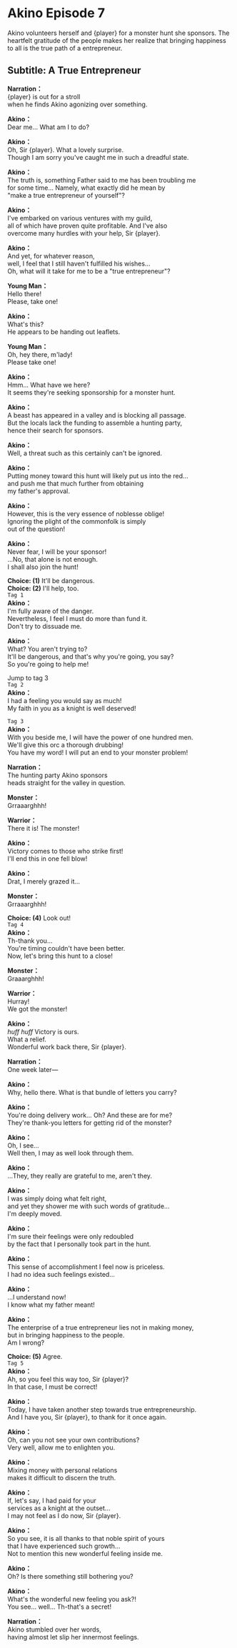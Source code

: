 # Akino Episode 7
Akino volunteers herself and {player} for a monster hunt she sponsors. The heartfelt gratitude of the people makes her realize that bringing happiness to all is the true path of a entrepreneur.
  
## Subtitle: A True Entrepreneur
  
**Narration：**  
{player} is out for a stroll  
when he finds Akino agonizing over something.  
  
**Akino：**  
Dear me... What am I to do?  
  
**Akino：**  
Oh, Sir {player}. What a lovely surprise.  
Though I am sorry you've caught me in such a dreadful state.  
  
**Akino：**  
The truth is, something Father said to me has been troubling me  
for some time... Namely, what exactly did he mean by  
\"make a true entrepreneur of yourself\"?  
  
**Akino：**  
I've embarked on various ventures with my guild,  
all of which have proven quite profitable. And I've also  
overcome many hurdles with your help, Sir {player}.  
  
**Akino：**  
And yet, for whatever reason,  
well, I feel that I still haven't fulfilled his wishes...  
Oh, what will it take for me to be a \"true entrepreneur\"?  
  
**Young Man：**  
Hello there!  
Please, take one!  
  
**Akino：**  
What's this?  
He appears to be handing out leaflets.  
  
**Young Man：**  
Oh, hey there, m'lady!  
Please take one!  
  
**Akino：**  
Hmm... What have we here?  
It seems they're seeking sponsorship for a monster hunt.  
  
**Akino：**  
A beast has appeared in a valley and is blocking all passage.  
But the locals lack the funding to assemble a hunting party,  
hence their search for sponsors.  
  
**Akino：**  
Well, a threat such as this certainly can't be ignored.  
  
**Akino：**  
Putting money toward this hunt will likely put us into the red...  
and push me that much further from obtaining  
my father's approval.  
  
**Akino：**  
However, this is the very essence of noblesse oblige!  
Ignoring the plight of the commonfolk is simply  
out of the question!  
  
**Akino：**  
Never fear, I will be your sponsor!  
...No, that alone is not enough.  
I shall also join the hunt!  
  
**Choice: (1)**  It'll be dangerous.  
**Choice: (2)**  I'll help, too.  
`Tag 1`  
**Akino：**  
I'm fully aware of the danger.  
Nevertheless, I feel I must do more than fund it.  
Don't try to dissuade me.  
  
**Akino：**  
What? You aren't trying to?  
It'll be dangerous, and that's why you're going, you say?  
So you're going to help me!  
  
Jump to tag 3  
`Tag 2`  
**Akino：**  
I had a feeling you would say as much!  
My faith in you as a knight is well deserved!  
  
`Tag 3`  
**Akino：**  
With you beside me, I will have the power of one hundred men.  
We'll give this orc a thorough drubbing!  
You have my word! I will put an end to your monster problem!  
  
**Narration：**  
The hunting party Akino sponsors  
heads straight for the valley in question.  
  
**Monster：**  
Grraaarghhh!  
  
**Warrior：**  
There it is! The monster!  
  
**Akino：**  
Victory comes to those who strike first!  
I'll end this in one fell blow!  
  
**Akino：**  
Drat, I merely grazed it...  
  
**Monster：**  
Grraaarghhh!  
  
**Choice: (4)**  Look out!  
`Tag 4`  
**Akino：**  
Th-thank you...  
You're timing couldn't have been better.  
Now, let's bring this hunt to a close!  
  
**Monster：**  
Graaarghhh!  
  
**Warrior：**  
Hurray!  
We got the monster!  
  
**Akino：**  
*huff* *huff* Victory is ours.  
What a relief.  
Wonderful work back there, Sir {player}.  
  
**Narration：**  
One week later—  
  
**Akino：**  
Why, hello there. What is that bundle of letters you carry?  
  
**Akino：**  
You're doing delivery work... Oh? And these are for me?  
They're thank-you letters for getting rid of the monster?  
  
**Akino：**  
Oh, I see...  
Well then, I may as well look through them.  
  
**Akino：**  
...They, they really are grateful to me, aren't they.  
  
**Akino：**  
I was simply doing what felt right,  
and yet they shower me with such words of gratitude...  
I'm deeply moved.  
  
**Akino：**  
I'm sure their feelings were only redoubled  
by the fact that I personally took part in the hunt.  
  
**Akino：**  
This sense of accomplishment I feel now is priceless.  
I had no idea such feelings existed...  
  
**Akino：**  
...I understand now!  
I know what my father meant!  
  
**Akino：**  
The enterprise of a true entrepreneur lies not in making money,  
but in bringing happiness to the people.  
Am I wrong?  
  
**Choice: (5)**  Agree.  
`Tag 5`  
**Akino：**  
Ah, so you feel this way too, Sir {player}?  
In that case, I must be correct!  
  
**Akino：**  
Today, I have taken another step towards true entrepreneurship.  
And I have you, Sir {player}, to thank for it once again.  
  
**Akino：**  
Oh, can you not see your own contributions?  
Very well, allow me to enlighten you.  
  
**Akino：**  
Mixing money with personal relations  
makes it difficult to discern the truth.  
  
**Akino：**  
If, let's say, I had paid for your  
services as a knight at the outset...  
I may not feel as I do now, Sir {player}.  
  
**Akino：**  
So you see, it is all thanks to that noble spirit of yours  
that I have experienced such growth...  
Not to mention this new wonderful feeling inside me.  
  
**Akino：**  
Oh? Is there something still bothering you?  
  
**Akino：**  
What's the wonderful new feeling you ask?!  
You see... well... Th-that's a secret!  
  
**Narration：**  
Akino stumbled over her words,  
having almost let slip her innermost feelings.  
